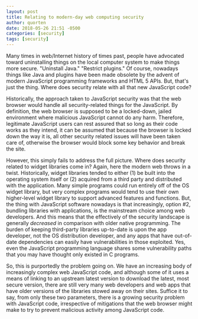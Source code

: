 ```yaml
---
layout: post
title: Relating to modern-day web computing security
author: quorten
date: 2018-05-26 21:51 -0500
categories: [security]
tags: [security]
---
```


Many times in web/Internet history of times past, people have
advocated toward uninstalling things on the local computer system to
make things more secure.  "Uninstall Java."  "Restrict plugins."  Of
course, nowadays things like Java and plugins have been made obsolete
by the advent of modern JavaScript programming frameworks and HTML 5
APIs.  But, that's just the thing.  Where does security relate with
all that new JavaScript code?

<!-- more -->

Historically, the approach taken to JavaScript security was that the
web browser would handle all security-related things for the
JavaScript.  By definition, the web browser is supposed to be a
locked-down, jailed environment where malicious JavaScript cannot do
any harm.  Therefore, legitimate JavaScript users can rest assured
that so long as their code works as they intend, it can be assumed
that because the browser is locked down the way it is, all other
security related issues will have been taken care of, otherwise the
browser would block some key behavior and break the site.

However, this simply fails to address the full picture.  Where does
security related to widget libraries come in?  Again, here the modern
web throws in a twist.  Historically, widget libraries tended to
either (1) be built into the operating system itself or (2) acquired
from a third party and distributed with the application.  Many simple
programs could run entirely off of the OS widget library, but very
complex programs would tend to use their own higher-level widget
library to support advanced features and functions.  But, the thing
with JavaScript software nowadays is that increasingly, option #2,
bundling libraries with applications, is the mainstream choice among
web developers.  And this means that the effectively of the security
landscape is generally _decreased_ in comparison with older native
programming.  The burden of keeping third-party libraries up-to-date
is upon the app developer, not the OS distribution developer, and any
apps that have out-of-date dependencies can easily have
vulnerabilities in those exploited.  Yes, even the JavaScript
programming language shares some vulnerability paths that you may have
thought only existed in C programs.

So, this is purportedly the problem going on.  We have an increasing
body of increasingly complex web JavaScript code, and although some of
it uses a means of linking to an upstream latest version to download
the latest, most secure version, there are still very many web
developers and web apps that have older versions of the libraries
stowed away on their sites.  Suffice it to say, from only these two
parameters, there is a growing security problem with JavaScript code,
irrespective of mitigations that the web browser might make to try to
prevent malicious activity among JavaScript code.
